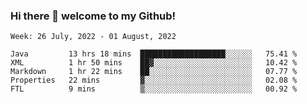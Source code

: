 ### Hi there 👋 welcome to my Github! 

<!--START_SECTION:waka-->
```text
Week: 26 July, 2022 - 01 August, 2022

Java         13 hrs 18 mins  ███████████████████░░░░░░   75.41 % 
XML          1 hr 50 mins    ██▓░░░░░░░░░░░░░░░░░░░░░░   10.42 % 
Markdown     1 hr 22 mins    ██░░░░░░░░░░░░░░░░░░░░░░░   07.77 % 
Properties   22 mins         ▓░░░░░░░░░░░░░░░░░░░░░░░░   02.08 % 
FTL          9 mins          ▒░░░░░░░░░░░░░░░░░░░░░░░░   00.92 % 
```
<!--END_SECTION:waka-->
